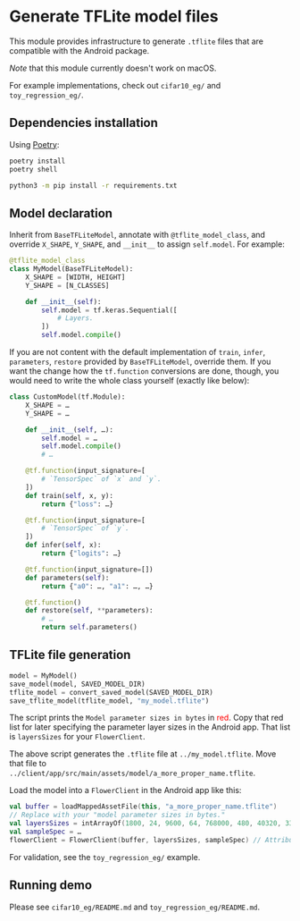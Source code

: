 # Generate TFLite model files

This module provides infrastructure to generate `.tflite` files that are compatible with the Android package.

*Note* that this module currently doesn't work on macOS.

For example implementations, check out `cifar10_eg/` and `toy_regression_eg/`.

## Dependencies installation

Using [Poetry](https://python-poetry.org/docs/):

```sh
poetry install
poetry shell
```

```sh
python3 -m pip install -r requirements.txt
```

## Model declaration

Inherit from `BaseTFLiteModel`, annotate with `@tflite_model_class`, and override `X_SHAPE`, `Y_SHAPE`, and `__init__` to assign `self.model`.
For example:

```python
@tflite_model_class
class MyModel(BaseTFLiteModel):
    X_SHAPE = [WIDTH, HEIGHT]
    Y_SHAPE = [N_CLASSES]

    def __init__(self):
        self.model = tf.keras.Sequential([
            # Layers.
        ])
        self.model.compile()
```

If you are not content with the default implementation of `train`, `infer`, `parameters`, `restore` provided by `BaseTFLiteModel`, override them.
If you want the change how the `tf.function` conversions are done, though, you would need to write the whole class yourself (exactly like below):

```python
class CustomModel(tf.Module):
    X_SHAPE = …
    Y_SHAPE = …

    def __init__(self, …):
        self.model = …
        self.model.compile()
        # …

    @tf.function(input_signature=[
        # `TensorSpec` of `x` and `y`.
    ])
    def train(self, x, y):
        return {"loss": …}

    @tf.function(input_signature=[
        # `TensorSpec` of `y`.
    ])
    def infer(self, x):
        return {"logits": …}

    @tf.function(input_signature=[])
    def parameters(self):
        return {"a0": …, "a1": …, …}

    @tf.function()
    def restore(self, **parameters):
        # …
        return self.parameters()
```

## TFLite file generation

```python
model = MyModel()
save_model(model, SAVED_MODEL_DIR)
tflite_model = convert_saved_model(SAVED_MODEL_DIR)
save_tflite_model(tflite_model, "my_model.tflite")
```

The script prints the `Model parameter sizes in bytes` in <span style="color: red;">red</span>. Copy that red list for later specifying the parameter layer sizes in the Android app.
That list is `layersSizes` for your `FlowerClient`.

The above script generates the `.tflite` file at `../my_model.tflite`. Move that file to `../client/app/src/main/assets/model/a_more_proper_name.tflite`.

Load the model into a `FlowerClient` in the Android app like this:

```kotlin
val buffer = loadMappedAssetFile(this, "a_more_proper_name.tflite")
// Replace with your "model parameter sizes in bytes."
val layersSizes = intArrayOf(1800, 24, 9600, 64, 768000, 480, 40320, 336, 3360, 40)
val sampleSpec = …
flowerClient = FlowerClient(buffer, layersSizes, sampleSpec) // Attribute of your `Activity`.
```

For validation, see the `toy_regression_eg/` example.

## Running demo

Please see `cifar10_eg/README.md` and `toy_regression_eg/README.md`.
